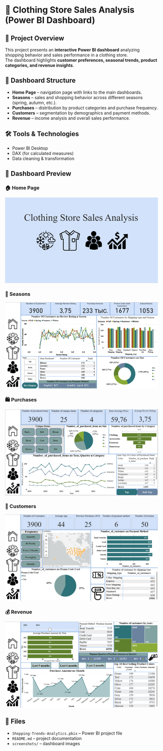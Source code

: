 # 👗 Clothing Store Sales Analysis (Power BI Dashboard)

## 📖 Project Overview
This project presents an **interactive Power BI dashboard** analyzing shopping behavior and sales performance in a clothing store.  
The dashboard highlights **customer preferences, seasonal trends, product categories, and revenue insights**.

## 📂 Dashboard Structure
- **Home Page** – navigation page with links to the main dashboards.  
- **Seasons** – sales and shopping behavior across different seasons (spring, autumn, etc.).  
- **Purchases** – distribution by product categories and purchase frequency.  
- **Customers** – segmentation by demographics and payment methods.  
- **Revenue** – income analysis and overall sales performance.

## 🛠 Tools & Technologies
- Power BI Desktop  
- DAX (for calculated measures)  
- Data cleaning & transformation  

## 📸 Dashboard Preview
### 🏠 Home Page
![Home Page](screenshots/dashboard_home.png)

### 🍂 Seasons
![Seasons Page](screenshots/dashboard_seasons.png)

### 🛍 Purchases
![Purchases Page](screenshots/dashboard_purchases.png)

### 👥 Customers
![Customers Page](screenshots/dashboard_customers.png)

### 💰 Revenue
![Revenue Page](screenshots/dashboard_revenue.png)

## 📁 Files
- `Shopping-Trends-Analytics.pbix` – Power BI project file  
- `README.md` – project documentation  
- `screenshots/` – dashboard images  

